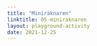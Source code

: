 ```yaml
---
title: "Miniräknaren"
linktitle: 05-miniraknaren
layout: playground-activity
date: 2021-12-25
---
```


